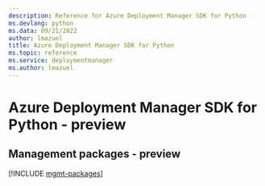 ```yaml
---
description: Reference for Azure Deployment Manager SDK for Python
ms.devlang: python
ms.data: 09/21/2022
author: lmazuel
title: Azure Deployment Manager SDK for Python
ms.topic: reference
ms.service: deploymentmanager
ms.author: lmazuel
---
```

# Azure Deployment Manager SDK for Python - preview

## Management packages - preview
[!INCLUDE [mgmt-packages](deployment-manager-mgmt-index.md)]

